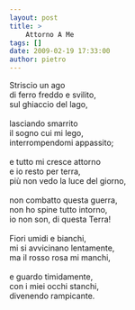 ```yaml
---
layout: post
title: >
    Attorno A Me
tags: []
date: 2009-02-19 17:33:00
author: pietro
---
```

Striscio un ago<br/>di ferro freddo e svilito,<br/>sul ghiaccio del lago,<br/><br/>lasciando smarrito<br/>il sogno cui mi lego,<br/>interrompendomi appassito;<br/><br/>e tutto mi cresce attorno<br/>e io resto per terra,<br/>più non vedo la luce del giorno,<br/><br/>non combatto questa guerra,<br/>non ho spine tutto intorno,<br/>io non son, di questa Terra!<br/><br/>Fiori umidi e bianchi,<br/>mi si avvicinano lentamente,<br/>ma il rosso rosa mi manchi,<br/><br/>e guardo timidamente,<br/>con i miei occhi stanchi,<br/>divenendo rampicante.
